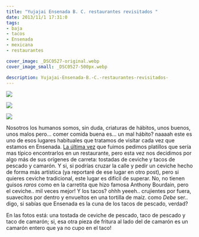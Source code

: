 ```yaml
---
title: "Yujajai Ensenada B. C. restaurantes revisitados "
date: 2013/11/1 17:31:0
tags: 
- baja
- tacos
- Ensenada
- mexicana
- restaurantes

cover_image: _DSC0527-original.webp
cover_image_small: _DSC0527-500px.webp

description: Yujajai-Ensenada-B.-C.-restaurantes-revisitados-
---
```



[![](_DSC0527-800px.webp)](_DSC0527-original.webp)

  

[![](_DSC0528-800px.webp)](_DSC0528-original.webp)

  

[![](_DSC0530-800px.webp)](_DSC0530-original.webp)

  
  
Nosotros los humanos somos, sin duda, criaturas de hábitos, unos buenos, unos malos pero... comer comida buena es... un mal hábito? naaaah este es uno de esos lugares habituales que tratamos de visitar cada vez que estamos en Ensenada. <a href="/2011/1/1/Yujajai-Ensenada-B.-C.-Restaurantes/">La última vez</a> que fuimos pedimos platillos que sería mas típico encontrarlos en un restaurante, pero esta vez nos decidimos por algo más de sus orígenes de carreta: tostadas de ceviche y tacos de pescado y camarón. Y si, si podrías cruzar la calle y pedir un ceviche hecho de forma más artística (ya reportaré de ese lugar en otro post), pero si quieres ceviche tradicional, este lugar es difícil de superar. No, no tienen guisos *raros* como en la carretita que hizo famosa Anthony Bourdain, pero el ceviche.. mil veces mejor! Y los tacos? ohhh yeeeh.. crujientes por fuera, suavecitos por dentro y envueltos en una tortilla de maíz. como _Debe_ ser.. digo, si sabías que Ensenada es la cuna de los tacos de pescado, verdad?  
  
En las fotos está: una tostada de ceviche de pescado, taco de pescado y taco de camarón; si, esa otra pieza de fritura al lado del de camarón es un camarón entero que ya no cupo en el taco!
